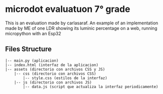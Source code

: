 # microdot evaluatuon 7° grade 
This is an evaluation made by carlasaraf. An example of an implementation made by ME of one LDR showing its luminic percentage on a web, running micropython with an Esp32

## Files Structure

```
|-- main.py (aplicacion)
|-- index.html (interfaz de la aplicacion)
|-- assets (directorio con archivos CSS y JS)
    |-- css (directorio con archivos CSS)
        |-- style.css (estilos de la interfaz)
    |-- js (directorio con archivos JS)
        |-- data.js (script que actualiza la interfaz periodicamente)
```